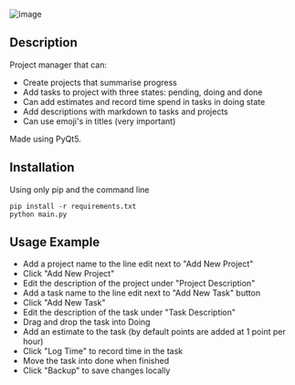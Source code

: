 ![image](https://github.com/user-attachments/assets/c09581d4-b1ac-4c3c-ab61-f33b72d99f9b)

## Description

Project manager that can:
* Create projects that summarise progress
* Add tasks to project with three states: pending, doing and done
* Can add estimates and record time spend in tasks in doing state
* Add descriptions with markdown to tasks and projects
* Can use emoji's in titles (very important)

Made using PyQt5.

## Installation

Using only pip and the command line

```
pip install -r requirements.txt
python main.py
```

## Usage Example

* Add a project name to the line edit next to "Add New Project"
* Click "Add New Project"
* Edit the description of the project under "Project Description"
* Add a task name to the line edit next to "Add New Task" button
* Click "Add New Task"
* Edit the description of the task under "Task Description"
* Drag and drop the task into Doing
* Add an estimate to the task (by default points are added at 1 point per hour)
* Click "Log Time" to record time in the task
* Move the task into done when finished
* Click "Backup" to save changes locally
